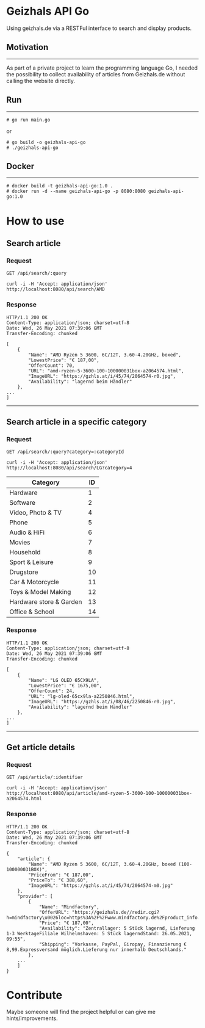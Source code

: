 # Geizhals API Go
Using geizhals.de via a RESTFul interface to search and display products. 

## Motivation
----------

As part of a private project to learn the programming language Go, I needed the possibility to collect availability of articles from Geizhals.de without calling the website directly. 

## Run
----------

    # go run main.go
or

    # go build -o geizhals-api-go
    # ./geizhals-api-go   

## Docker
----------

    # docker build -t geizhals-api-go:1.0 .
    # docker run -d --name geizhals-api-go -p 8080:8080 geizhals-api-go:1.0

# How to use

## Search article

### Request

`GET /api/search/:query`

    curl -i -H 'Accept: application/json' http://localhost:8080/api/search/AMD

### Response

    HTTP/1.1 200 OK
    Content-Type: application/json; charset=utf-8
    Date: Wed, 26 May 2021 07:39:06 GMT
    Transfer-Encoding: chunked

    [
        {
            "Name": "AMD Ryzen 5 3600, 6C/12T, 3.60-4.20GHz, boxed",
            "LowestPrice": "€ 187,00",
            "OfferCount": 70,
            "URL": "amd-ryzen-5-3600-100-100000031box-a2064574.html",
            "ImageURL": "https://gzhls.at/i/45/74/2064574-r0.jpg",
            "Availability": "lagernd beim Händler"
        },
    ...
    ]
----------

## Search article in a specific category

### Request

`GET /api/search/:query?category=:categoryId`

    curl -i -H 'Accept: application/json' http://localhost:8080/api/search/LG?category=4

Category | ID
--- | ---
Hardware | 1
Software | 2
Video, Photo & TV | 4
Phone | 5
Audio & HiFi | 6
Movies | 7
Household | 8
Sport & Leisure | 9
Drugstore | 10
Car & Motorcycle | 11
Toys & Model Making | 12
Hardware store & Garden | 13
Office & School | 14

### Response

    HTTP/1.1 200 OK
    Content-Type: application/json; charset=utf-8
    Date: Wed, 26 May 2021 07:39:06 GMT
    Transfer-Encoding: chunked

    [
        {
            "Name": "LG OLED 65CX9LA",
            "LowestPrice": "€ 1675,00",
            "OfferCount": 24,
            "URL": "lg-oled-65cx9la-a2250846.html",
            "ImageURL": "https://gzhls.at/i/08/46/2250846-r0.jpg",
            "Availability": "lagernd beim Händler"
        },
    ...
    ]
----------
## Get article details

### Request

`GET /api/article/:identifier`

    curl -i -H 'Accept: application/json' http://localhost:8080/api/article/amd-ryzen-5-3600-100-100000031box-a2064574.html

### Response

    HTTP/1.1 200 OK
    Content-Type: application/json; charset=utf-8
    Date: Wed, 26 May 2021 07:39:06 GMT
    Transfer-Encoding: chunked

    {
        "article": {
            "Name": "AMD Ryzen 5 3600, 6C/12T, 3.60-4.20GHz, boxed (100-100000031BOX)",
            "PriceFrom": "€ 187,00",
            "PriceTo": "€ 388,60",
            "ImageURL": "https://gzhls.at/i/45/74/2064574-m0.jpg"
        },
        "provider": [
            {
                "Name": "Mindfactory",
                "OfferURL": "https://geizhals.de//redir.cgi?h=mindfactory\u0026loc=https%3A%2F%2Fwww.mindfactory.de%2Fproduct_info.php%2Finfo%2Fp1313643%2Fpid%2Fgeizhals\u0026ghaID=2064574\u0026key=7167ae0337fc34de7a73d669596f3ab8",
                "Price": "€ 187,00",
                "Availability": "Zentrallager: 5 Stück lagernd, Lieferung 1-3 WerktageFiliale Wilhelmshaven: 5 Stück lagerndStand: 26.05.2021, 09:55",
                "Shipping": "Vorkasse, PayPal, Giropay, Finanzierung € 8,99.Expressversand möglich.Lieferung nur innerhalb Deutschlands."
            },
        ...
        ]
    }

# Contribute
Maybe someone will find the project helpful or can give me hints/improvements. 